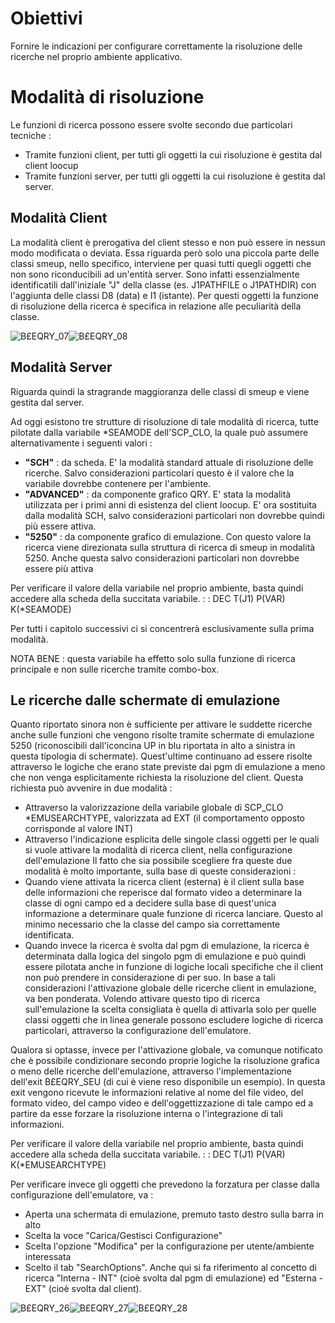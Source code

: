 # Obiettivi
Fornire le indicazioni per configurare correttamente la risoluzione delle ricerche nel proprio ambiente applicativo.

# Modalità di risoluzione
Le funzioni di ricerca possono essere svolte secondo due particolari tecniche : 
-  Tramite funzioni client, per tutti gli oggetti la cui risoluzione è gestita dal client loocup
-  Tramite funzioni server, per tutti gli oggetti la cui risoluzione è gestita dal server.

## Modalità Client
La modalità client è prerogativa del client stesso e non può essere in nessun modo modificata o deviata. Essa riguarda però solo una piccola parte delle classi smeup, nello specifico, interviene per quasi tutti quegli oggetti che non sono riconducibili ad un'entità server. Sono infatti essenzialmente identificatili dall'iniziale "J" della classe (es. J1PATHFILE o J1PATHDIR) con l'aggiunta delle classi D8 (data) e I1 (istante).
Per questi oggetti la funzione di risoluzione della ricerca è specifica in relazione alle peculiarità della classe.

![B£EQRY_07](http://doc.smeup.com/immagini/B£EQRY_A01/BXEQRY_07.png)![B£EQRY_08](http://doc.smeup.com/immagini/B£EQRY_A01/BXEQRY_08.png)
## Modalità Server
Riguarda quindi la stragrande maggioranza delle classi di smeup e viene gestita dal server.

Ad oggi esistono tre strutture di risoluzione di tale modalità di ricerca, tutte pilotate dalla variabile \*SEAMODE dell'SCP_CLO, la quale può assumere alternativamente i seguenti valori : 
-  **"SCH"** :  da scheda. E' la modalità standard attuale di risoluzione delle ricerche. Salvo considerazioni particolari questo è il valore che la variabile dovrebbe contenere per l'ambiente.
-  **"ADVANCED"** :  da componente grafico QRY. E' stata la modalità utilizzata per i primi anni di esistenza del client loocup. E' ora sostituita dalla modalità SCH, salvo considerazioni particolari non dovrebbe quindi più essere attiva.
-  **"5250"** :  da componente grafico di emulazione. Con questo valore la ricerca viene direzionata sulla struttura di ricerca di smeup in modalità 5250. Anche questa salvo considerazioni particolari non dovrebbe essere più attiva

Per verificare il valore della variabile nel proprio ambiente, basta quindi accedere alla scheda della succitata variabile.
 :  : DEC T(J1) P(VAR) K(\*SEAMODE)

Per tutti i capitolo successivi ci si concentrerà esclusivamente sulla prima modalità.

NOTA BENE :  questa variabile ha effetto solo sulla funzione di ricerca principale e non sulle ricerche tramite combo-box.

## Le ricerche dalle schermate di emulazione
Quanto riportato sinora non è sufficiente per attivare le suddette ricerche anche sulle funzioni che vengono risolte tramite schermate di emulazione 5250 (riconoscibili dall'iconcina UP in blu riportata in alto a sinistra in questa tipologia di schermate).  Quest'ultime continuano ad essere risolte attraverso le logiche che erano state previste dai pgm di emulazione a meno che non venga esplicitamente richiesta la risoluzione del client.
Questa richiesta può avvenire in due modalità : 
-  Attraverso la valorizzazione della variabile globale di SCP_CLO \*EMUSEARCHTYPE, valorizzata ad EXT (il comportamento opposto corrisponde al valore INT)
-  Attraverso l'indicazione esplicita delle singole classi oggetti per le quali si vuole attivare la modalità di ricerca client, nella configurazione dell'emulazione
Il fatto che sia possibile scegliere fra queste due modalità è molto importante, sulla base di queste considerazioni : 
-  Quando viene attivata la ricerca client (esterna) è il client sulla base delle informazioni che reperisce dal formato video a determinare la classe di ogni campo ed a decidere sulla base di quest'unica informazione a determinare quale funzione di ricerca lanciare. Questo al minimo necessario che la classe del campo sia correttamente identificata.
-  Quando invece la ricerca è svolta dal pgm di emulazione, la ricerca è determinata dalla logica del singolo pgm di emulazione e può quindi essere pilotata anche in funzione di logiche locali specifiche che il client non può prendere in considerazione di per suo.
In base a tali considerazioni l'attivazione globale delle ricerche client in emulazione, va ben ponderata. Volendo attivare questo tipo di ricerca sull'emulazione la scelta consigliata è quella di attivarla solo per quelle classi oggetti che in linea generale possono escludere logiche di ricerca particolari, attraverso la configurazione dell'emulatore.

Qualora si optasse, invece per l'attivazione globale, va comunque notificato che è possibile condizionare secondo proprie logiche la risoluzione grafica o meno delle ricerche dell'emulazione, attraverso l'implementazione dell'exit B£EQRY_SEU (di cui è viene reso disponibile un esempio). In questa exit vengono ricevute le informazioni relative al nome del file video, del formato video, del campo video e dell'oggettizzazione di tale campo ed a partire da esse forzare la risoluzione interna o l'integrazione di tali informazioni.

Per verificare il valore della variabile nel proprio ambiente, basta quindi accedere alla scheda della succitata variabile.
 :  : DEC T(J1) P(VAR) K(\*EMUSEARCHTYPE)

Per verificare invece gli oggetti che prevedono la forzatura per classe dalla configurazione dell'emulatore, va : 
-  Aperta una schermata di emulazione, premuto tasto destro sulla barra in alto
-  Scelta la voce "Carica/Gestisci Configurazione"
-  Scelta l'opzione "Modifica" per la configurazione per utente/ambiente interessata
-  Scelto il tab "SearchOptions". Anche qui si fa riferimento al concetto di ricerca "Interna - INT" (cioè svolta dal pgm di emulazione) ed "Esterna - EXT" (cioè svolta dal client).

![B£EQRY_26](http://doc.smeup.com/immagini/B£EQRY_A01/BXEQRY_26.png)![B£EQRY_27](http://doc.smeup.com/immagini/B£EQRY_A01/BXEQRY_27.png)![B£EQRY_28](http://doc.smeup.com/immagini/B£EQRY_A01/BXEQRY_28.png)




